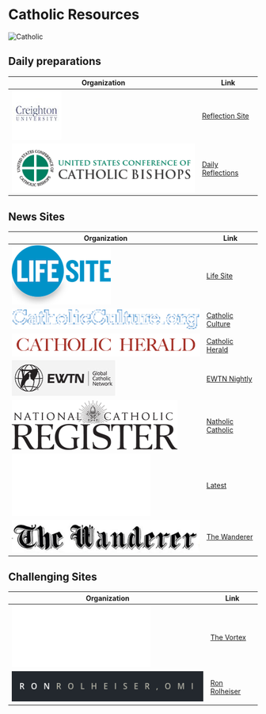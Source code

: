 # Catholic Resources

![Catholic](https://vignette.wikia.nocookie.net/to-aru-majutsu-no-index/images/5/5e/Emblem_of_the_Holy_See_usual.png/revision/latest?cb=20150503225419)

## Daily preparations

Organization | Link
------ | ---------
![image](./Creighton.jpg)|[Reflection Site](http://onlineministries.creighton.edu/CollaborativeMinistry/daily.html)
![image](./USCCB.gif)|[Daily Reflections](http://www.usccb.org/bible/reflections/)


## News Sites
Organization | Link
------ | ---------
![image](./lsn-logo.png)|[Life Site](https://www.lifesitenews.com/all/today)
![image](./catholic_culture.png)|[Catholic Culture](https://www.catholicculture.org/news/)
![image](./catholic_herald.png)|[Catholic Herald](https://catholicherald.co.uk/section/news/)
![image](./ewtnLiveTelevisionLogo.jpg)|[EWTN Nightly</a></td></tr>](https://www.ewtn.com/tv/live/ewtnnewsnightly.asp)
![image](./ncregister.png)|[Natholic Catholic](http://www.ncregister.com/)
![image](./churchMilitant.png)|[Latest](https://www.churchmilitant.com/search/latest)
![image](./wanderer.png)|[The Wanderer</a></td></tr>](http://thewandererpress.com/)

## Challenging Sites
Organization | Link
------ | ---------
![image](./churchMilitant.png)|[The Vortex](https://www.churchmilitant.com/video/archive/the-vortex)
![image](./Ronrolheiser.png)|[Ron Rolheiser](http://ronrolheiser.com/archive/)
